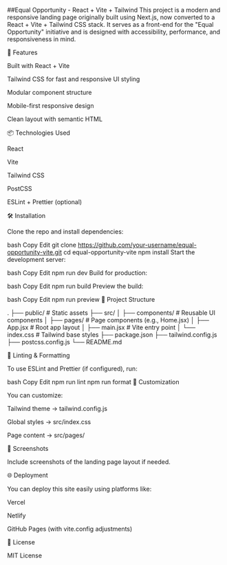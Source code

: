 ##Equal Opportunity - React + Vite + Tailwind
This project is a modern and responsive landing page originally built using Next.js, now converted to a React + Vite + Tailwind CSS stack. It serves as a front-end for the "Equal Opportunity" initiative and is designed with accessibility, performance, and responsiveness in mind.

🚀 Features

Built with React + Vite

Tailwind CSS for fast and responsive UI styling

Modular component structure

Mobile-first responsive design

Clean layout with semantic HTML

📦 Technologies Used

React

Vite

Tailwind CSS

PostCSS

ESLint + Prettier (optional)

🛠️ Installation

Clone the repo and install dependencies:

bash
Copy
Edit
git clone https://github.com/your-username/equal-opportunity-vite.git
cd equal-opportunity-vite
npm install
Start the development server:

bash
Copy
Edit
npm run dev
Build for production:

bash
Copy
Edit
npm run build
Preview the build:

bash
Copy
Edit
npm run preview
📁 Project Structure

.
├── public/ # Static assets
├── src/
│ ├── components/ # Reusable UI components
│ ├── pages/ # Page components (e.g., Home.jsx)
│ ├── App.jsx # Root app layout
│ ├── main.jsx # Vite entry point
│ └── index.css # Tailwind base styles
├── package.json
├── tailwind.config.js
├── postcss.config.js
└── README.md

🧪 Linting & Formatting

To use ESLint and Prettier (if configured), run:

bash
Copy
Edit
npm run lint
npm run format
🎨 Customization

You can customize:

Tailwind theme → tailwind.config.js

Global styles → src/index.css

Page content → src/pages/

📸 Screenshots

Include screenshots of the landing page layout if needed.

🌐 Deployment

You can deploy this site easily using platforms like:

Vercel

Netlify

GitHub Pages (with vite.config adjustments)

📄 License

MIT License
